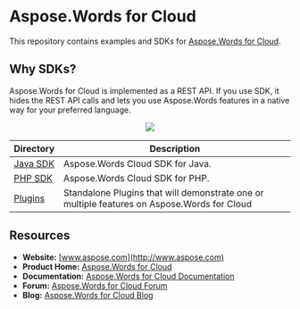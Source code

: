 # Aspose.Words for Cloud
This repository contains examples and SDKs for [Aspose.Words for Cloud](http://www.aspose.com/cloud/word-api.aspx).

## Why SDKs?
Aspose.Words for Cloud is implemented as a REST API. If you use SDK, it hides the REST API calls and lets you use Aspose.Words features in a native way for your preferred language.

<p align="center">
  <a title="Download complete Aspose.Words for Cloud source code" href="https://github.com/asposewords/Aspose_Words_Cloud/archive/master.zip">
	<img src="https://raw.github.com/AsposeExamples/java-examples-dashboard/master/images/downloadZip-Button-Large.png" />
  </a>
</p>

Directory | Description
--------- | -----------
[Java SDK](https://github.com/asposewords/Aspose_Words_Cloud/tree/master/SDKs/Aspose.Words_Cloud_SDK_for_Java)  |  Aspose.Words Cloud SDK for Java.
[PHP SDK](https://github.com/asposewords/Aspose_Words_Cloud/tree/master/SDKs/Aspose.Words_Cloud_SDK_for_PHP)  | Aspose.Words Cloud SDK for PHP.
[Plugins](Plugins)  | Standalone Plugins that will demonstrate one or multiple features on Aspose.Words for Cloud

## Resources

+ **Website:** [www.aspose.com](http://www.aspose.com)
+ **Product Home:** [Aspose.Words for Cloud](http://www.aspose.com/cloud/word-api.aspx)
+ **Documentation:** [Aspose.Words for Cloud Documentation](http://www.aspose.com/docs/display/wordscloud/Home)
+ **Forum:** [Aspose.Words for Cloud Forum](http://www.aspose.com/community/forums/aspose.words-product-family/75/showforum.aspx)
+ **Blog:** [Aspose.Words for Cloud Blog](http://www.aspose.com/blogs/aspose-products/aspose-words-product-family.html)
